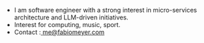 - I am software engineer with a strong interest in micro-services architecture and LLM-driven initiatives.
- Interest for computing, music, sport. 
- Contact :[ me@fabiomeyer.com](https://www.linkedin.com/in/fabio-meyer-web-developer)

<!---
jemmyx/jemmyx is a ✨ special ✨ repository because its `README.md` (this file) appears on your GitHub profile.
You can click the Preview link to take a look at your changes.
--->
